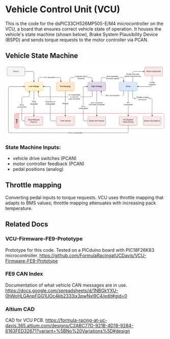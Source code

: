 # Vehicle Control Unit (VCU)

This is the code for the dsPIC33CH526MP505-E/M4 microcontroller on the VCU, a board that ensures correct vehicle state of operation. It houses the vehicle's state machine (shown below), Brake System Plausibility Device (BSPD) and sends torque requests to the motor controller via PCAN.

## Vehicle State Machine
![fsm-diagram](https://github.com/FormulaRacingatUCDavis/VCU-Firmware-FE9/blob/main/Vehicle%20State%20Machine.drawio.png?raw=true)

### State Machine Inputs:
 - vehicle drive switches (PCAN)
 - motor controller feedback (PCAN)
 - pedal positions (analog)

## Throttle mapping
Converting pedal inputs to torque requests. VCU uses throttle mapping that adapts to BMS values; throttle mapping attenuates with increasing pack temperature.

## Related Docs
### VCU-Firmware-FE9-Prototype
Prototype for this code. Tested on a PICduino board with PIC18F26K83 microcontroller.
https://github.com/FormulaRacingatUCDavis/VCU-Firmware-FE9-Prototype
### FE9 CAN Index
Documentation of what vehicle CAN messages are in use.
https://docs.google.com/spreadsheets/d/1NBGkYXU-0hWoHLGAnpFGG1UOc4kb2333ix3pwNxI9C4/edit#gid=0
### Altium CAD
CAD for VCU PCB.
https://formula-racing-at-uc-davis.365.altium.com/designs/C2ABC77D-921B-4D18-9284-6163FED32671?variant=%5BNo%20Variations%5D#design
